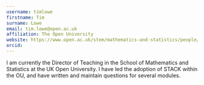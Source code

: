```yaml
---
username: timlowe
firstname: Tim
surname: Lowe
email: tim.lowe@open.ac.uk
affiliation: The Open University
website: https://www.open.ac.uk/stem/mathematics-and-statistics/people/tl2269
orcid:
---
```

I am currently the Director of Teaching in the School of Mathematics and Statistics at the UK Open University. I have led the adoption of
STACK within the OU, and have written and maintain questions for several modules.
